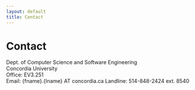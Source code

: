 ```yaml
---
layout: default
title: Contact
---
```


# Contact

Dept. of Computer Science and Software Engineering  
Concordia University  
Office: EV3.251  
Email: {fname}.{lname} AT concordia.ca
Landline: 514-848-2424 ext. 8540  
